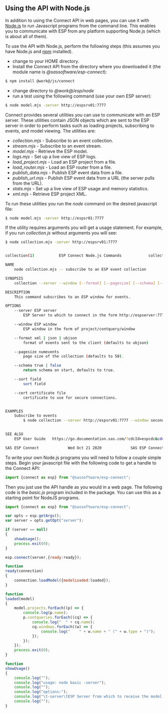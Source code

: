 ## Using the API with Node.js
In addition to using the Connect API in web pages, you can use it 
with [Node.js](http://www.nodejs.org) to run Javascript programs from the command
line. This enables you to communicate with ESP from any platform supporting Node.js (which is about all of them). 

To use the API with Node.js, perform the following steps (this assumes you have Node.js and [npm](https://www.npmjs.com) installed).
* change to your HOME directory.
* Install the Connect API from the directory where you downloaded it (the module name is *@sassoftware/esp-connect*):

```sh
$ npm install @work@/js/connect
```
* change directory to *@work@/esp/node*
* run a test using the following command (use your own ESP server):

```sh
$ node model.mjs -server http://espsrv01:7777
```

Connect provides several utilities you can use to communicate with an ESP server. These utilities contain JSON objects which are sent to the ESP server in order to perform tasks such
as loading projects, subscribing to events, and model viewing. The utilities are:
* *collection.mjs* - Subscribe to an event collection.</li>
* *stream.mjs* - Subscribe to an event stream.</li>
* *model.mjs* - Retrieve the ESP model.</li>
* *logs.mjs* - Set up a live view of ESP logs.</li>
* *load_project.mjs* - Load an ESP project from a file.</li>
* *load_router.mjs* - Load an ESP router from a file.</li>
* *publish_data.mjs* - Publish ESP event data from a file.</li>
* *publish_url.mjs* - Publish ESP event data from a URL (the server pulls from the URL).</li>
* *stats.mjs* - Set up a live view of ESP usage and memory statistics.</li>
* *xml.mjs* - Retrieve ESP project XML.

To run these utilities you run the *node* command on the desired javascript file:

```sh
$ node model.mjs -server http://espsr01:7777
```

If the utility requires arguments you will get a usage statement. For example, if you run *collection.js* without arguments you will see:

```sh
$ node collection.mjs -server http://espsrv01:7777


collection(1)			ESP Connect Node.js Commands			collection(1)

NAME
    node collection.mjs -- subscribe to an ESP event collection

SYNOPSIS
    collection --server --window [--format] [--pagesize] [--schema] [--sort] [--cert]

DESCRIPTION
    This command subscribes to an ESP window for events.

OPTIONS
    --server ESP server
        ESP Server to which to connect in the form http://espserver:7777

    --window ESP window
        ESP window in the form of project/contquery/window

    --format xml | json | ubjson
        format of events sent to the client (defaults to ubjson)

    --pagesize numevents
        page size of the collection (defaults to 50).

    --schema true | false
        return schema on start, defaults to true.

    --sort field
        sort field

    --cert certificate file
        certificate to use for secure connections.


EXAMPLES
    Subscribe to events
        $ node collection --server http://espsrv01:7777 --window secondary/cq/brokerAlertsAggr
        

SEE ALSO
    ESP User Guide   https://go.documentation.sas.com/?cdcId=espcdc&cdcVersion=6.2&docsetId=espov&docsetTarget=home.htm&locale=en

SAS ESP Connect				Wed Oct 21 2020				SAS ESP Connect

```

To write your own Node.js programs you will need to follow a couple simple steps. Begin your javascript file with the following code to get a 
handle to the Connect API:

```javascript
import {connect as esp} from "@sassoftware/esp-connect";
```

Then you just use the API handle as you would in a web page. The following code is the *basic.js* program included in the package. You can 
use this as a starting point for NodeJS programs.
```javascript
import {connect as esp} from "@sassoftware/esp-connect";

var opts = esp.getArgs();
var server = opts.getOpt("server");

if (server == null)
{
    showUsage();
    process.exit(0);
}

esp.connect(server,{ready:ready});

function
ready(connection)
{
    connection.loadModel({modelLoaded:loaded});
}

function
loaded(model)
{
    model.projects.forEach((p) => {
        console.log(p.name);
        p.contqueries.forEach((cq) => {
            console.log("  " + cq.name);
            cq.windows.forEach((w) => {
                console.log("    " + w.name + " (" + w.type + ")");
            });
        });
    });
    process.exit(0);
}

function
showUsage()
{
    console.log("");
    console.log("usage: node basic -server");
    console.log("");
    console.log("options:");
    console.log("\t-server\tESP Server from which to receive the model (in the form http://espserver:7777)");
    console.log("");
}
```
